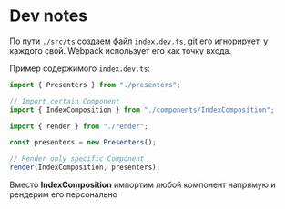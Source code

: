 # Dev notes

По пути ```./src/ts``` создаем файл ```index.dev.ts```, git его игнорирует, у каждого свой. Webpack использует его как точку входа.

Пример содержимого ```index.dev.ts```:
```typescript
import { Presenters } from "./presenters";

// Import certain Component
import { IndexComposition } from "./components/IndexComposition";

import { render } from "./render";

const presenters = new Presenters();

// Render only specific Component
render(IndexComposition, presenters);
```

Вместо **IndexComposition** импортим любой компонент напрямую и рендерим его персонально
